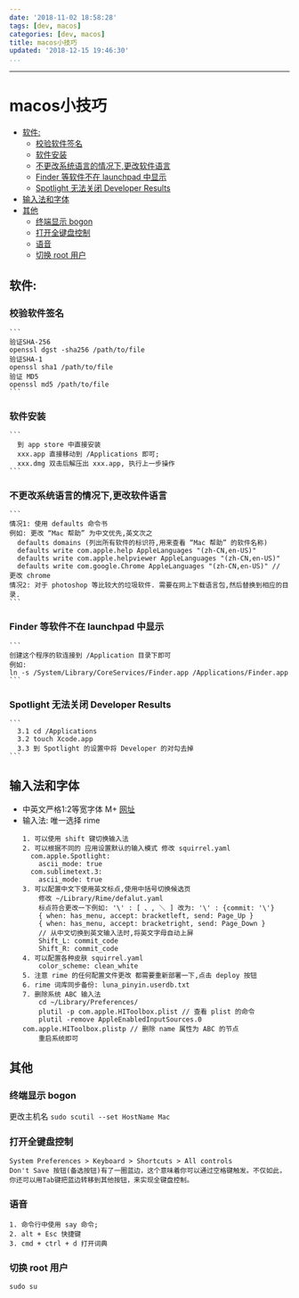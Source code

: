 ```yaml
---
date: '2018-11-02 18:58:28'
tags: [dev, macos]
categories: [dev, macos]
title: macos小技巧
updated: '2018-12-15 19:46:30'
...
```

---
# macos小技巧

<!-- MarkdownTOC -->

- [软件:](#%E8%BD%AF%E4%BB%B6)
    - [校验软件签名](#%E6%A0%A1%E9%AA%8C%E8%BD%AF%E4%BB%B6%E7%AD%BE%E5%90%8D)
    - [软件安装](#%E8%BD%AF%E4%BB%B6%E5%AE%89%E8%A3%85)
    - [不更改系统语言的情况下,更改软件语言](#%E4%B8%8D%E6%9B%B4%E6%94%B9%E7%B3%BB%E7%BB%9F%E8%AF%AD%E8%A8%80%E7%9A%84%E6%83%85%E5%86%B5%E4%B8%8B%E6%9B%B4%E6%94%B9%E8%BD%AF%E4%BB%B6%E8%AF%AD%E8%A8%80)
    - [Finder 等软件不在 launchpad 中显示](#finder-%E7%AD%89%E8%BD%AF%E4%BB%B6%E4%B8%8D%E5%9C%A8-launchpad-%E4%B8%AD%E6%98%BE%E7%A4%BA)
    - [Spotlight 无法关闭 Developer Results](#spotlight-%E6%97%A0%E6%B3%95%E5%85%B3%E9%97%AD-developer-results)
- [输入法和字体](#%E8%BE%93%E5%85%A5%E6%B3%95%E5%92%8C%E5%AD%97%E4%BD%93)
- [其他](#%E5%85%B6%E4%BB%96)
    - [终端显示 bogon](#%E7%BB%88%E7%AB%AF%E6%98%BE%E7%A4%BA-bogon)
    - [打开全键盘控制](#%E6%89%93%E5%BC%80%E5%85%A8%E9%94%AE%E7%9B%98%E6%8E%A7%E5%88%B6)
    - [语音](#%E8%AF%AD%E9%9F%B3)
    - [切换 root 用户](#%E5%88%87%E6%8D%A2-root-%E7%94%A8%E6%88%B7)

<!-- /MarkdownTOC -->

<a id="%E8%BD%AF%E4%BB%B6"></a>
## 软件:
<a id="%E6%A0%A1%E9%AA%8C%E8%BD%AF%E4%BB%B6%E7%AD%BE%E5%90%8D"></a>
### 校验软件签名
    ```
    验证SHA-256
    openssl dgst -sha256 /path/to/file
    验证SHA-1
    openssl sha1 /path/to/file
    验证 MD5
    openssl md5 /path/to/file
    ```
<a id="%E8%BD%AF%E4%BB%B6%E5%AE%89%E8%A3%85"></a>
### 软件安装
    ```
      到 app store 中直接安装
      xxx.app 直接移动到 /Applications 即可;
      xxx.dmg 双击后解压出 xxx.app, 执行上一步操作
    ```
<a id="%E4%B8%8D%E6%9B%B4%E6%94%B9%E7%B3%BB%E7%BB%9F%E8%AF%AD%E8%A8%80%E7%9A%84%E6%83%85%E5%86%B5%E4%B8%8B%E6%9B%B4%E6%94%B9%E8%BD%AF%E4%BB%B6%E8%AF%AD%E8%A8%80"></a>
### 不更改系统语言的情况下,更改软件语言
    ```
    情况1: 使用 defaults 命令书
    例如: 更改 “Mac 帮助” 为中文优先,英文次之
      defaults domains (列出所有软件的标识符,用来查看 “Mac 帮助” 的软件名称)
      defaults write com.apple.help AppleLanguages "(zh-CN,en-US)"
      defaults write com.apple.helpviewer AppleLanguages "(zh-CN,en-US)"
      defaults write com.google.Chrome AppleLanguages "(zh-CN,en-US)" // 更改 chrome
    情况2: 对于 photoshop 等比较大的垃圾软件. 需要在网上下载语言包,然后替换到相应的目录.
    ```
<a id="finder-%E7%AD%89%E8%BD%AF%E4%BB%B6%E4%B8%8D%E5%9C%A8-launchpad-%E4%B8%AD%E6%98%BE%E7%A4%BA"></a>
### Finder 等软件不在 launchpad 中显示
    ```
    创建这个程序的软连接到 /Application 目录下即可
    例如:
    ln -s /System/Library/CoreServices/Finder.app /Applications/Finder.app
    ```

<a id="spotlight-%E6%97%A0%E6%B3%95%E5%85%B3%E9%97%AD-developer-results"></a>
### Spotlight 无法关闭 Developer Results
    ```
      3.1 cd /Applications
      3.2 touch Xcode.app
      3.3 到 Spotlight 的设置中将 Developer 的对勾去掉
    ```

<a id="%E8%BE%93%E5%85%A5%E6%B3%95%E5%92%8C%E5%AD%97%E4%BD%93"></a>
## 输入法和字体
-   中英文严格1:2等宽字体 M+ [网址](http://mplus-fonts.osdn.jp/about.html)
-   输入法: 唯一选择 rime
    ```
    1. 可以使用 shift 键切换输入法
    2. 可以根据不同的 应用设置默认的输入模式 修改 squirrel.yaml
      com.apple.Spotlight:
        ascii_mode: true
      com.sublimetext.3:
        ascii_mode: true
    3. 可以配置中文下使用英文标点,使用中括号切换候选页
        修改 ~/Library/Rime/defalut.yaml
        标点符合更改一下例如: '\' : [ 、, ＼ ] 改为: '\' : {commit: '\'}
        { when: has_menu, accept: bracketleft, send: Page_Up }
        { when: has_menu, accept: bracketright, send: Page_Down }
        // 从中文切换到英文输入法时,将英文字母自动上屏
        Shift_L: commit_code
        Shift_R: commit_code
    4. 可以配置各种皮肤 squirrel.yaml
        color_scheme: clean_white
    5. 注意 rime 的任何配置文件更改 都需要重新部署一下,点击 deploy 按钮
    6. rime 词库同步备份: luna_pinyin.userdb.txt
    7. 删除系统 ABC 输入法
        cd ~/Library/Preferences/
        plutil -p com.apple.HIToolbox.plist // 查看 plist 的命令
        plutil -remove AppleEnabledInputSources.0 com.apple.HIToolbox.plistp // 删除 name 属性为 ABC 的节点
        重启系统即可
    ```

<a id="%E5%85%B6%E4%BB%96"></a>
## 其他

<a id="%E7%BB%88%E7%AB%AF%E6%98%BE%E7%A4%BA-bogon"></a>
### 终端显示 bogon

更改主机名 `sudo scutil --set HostName Mac`
<a id="%E6%89%93%E5%BC%80%E5%85%A8%E9%94%AE%E7%9B%98%E6%8E%A7%E5%88%B6"></a>
### 打开全键盘控制
```
System Preferences > Keyboard > Shortcuts > All controls
Don't Save 按钮(备选按钮)有了一圈蓝边，这个意味着你可以通过空格键触发。不仅如此，你还可以用Tab键把蓝边转移到其他按钮，来实现全键盘控制。
```
<a id="%E8%AF%AD%E9%9F%B3"></a>
### 语音
```
1. 命令行中使用 say 命令;
2. alt + Esc 快捷键
3. cmd + ctrl + d 打开词典
```

<a id="%E5%88%87%E6%8D%A2-root-%E7%94%A8%E6%88%B7"></a>
### 切换 root 用户
```
sudo su
```
